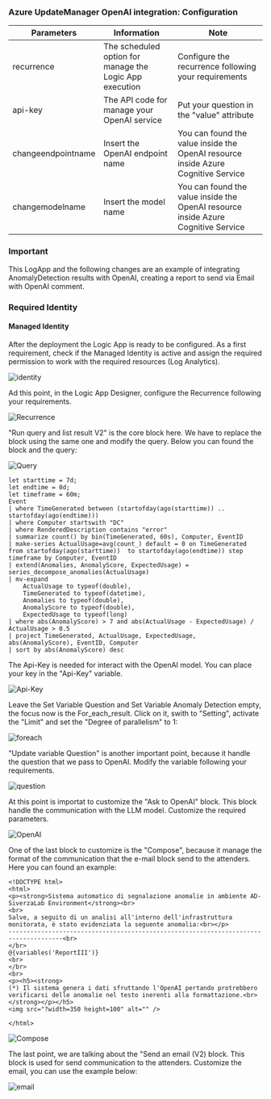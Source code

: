 <h3>Azure UpdateManager OpenAI integration: Configuration</h3>
 
| **Parameters** | **Information** | **Note** |
| ------------- | ------------- | ------------- |
| recurrence | The scheduled option for manage the Logic App execution | Configure the recurrence following your requirements |
| api-key | The API code for manage your OpenAI service | Put your question in the "value" attribute |
| changeendpointname | Insert the OpenAI endpoint name | You can found the value inside the OpenAI resource inside Azure Cognitive Service |
| changemodelname | Insert the model name | You can found the value inside the OpenAI resource inside Azure Cognitive Service |

<h3> Important </h3>
 This LogApp and the following changes are an example of integrating AnomalyDetection results with OpenAI, creating a report to send via Email with OpenAI comment. 

 
<h3>Required Identity</h3>
<h4>Managed Identity</h4>

After the deployment the Logic App is ready to be configured. As a first requirement, check if the Managed Identity is active and assign the required permission to work with the required resources (Log Analytics).


![identity](./images/identitypermission.jpg)

Ad this point, in the Logic App Designer, configure the Recurrence following your requirements.


![Recurrence](./images/recurrence.jpg)


"Run query and list result V2" is the core block here. We have to replace the block using the same one and modify the query. Below you can found the block and the query:


![Query](./images/KQL.jpg)

```KQL
let starttime = 7d; 
let endtime = 0d;
let timeframe = 60m;
Event 
| where TimeGenerated between (startofday(ago(starttime)) .. startofday(ago(endtime))) 
| where Computer startswith "DC"
| where RenderedDescription contains "error" 
| summarize count() by bin(TimeGenerated, 60s), Computer, EventID 
| make-series ActualUsage=avg(count_) default = 0 on TimeGenerated from startofday(ago(starttime)) 	to startofday(ago(endtime)) step timeframe by Computer, EventID 
| extend(Anomalies, AnomalyScore, ExpectedUsage) = series_decompose_anomalies(ActualUsage) 
| mv-expand
    ActualUsage to typeof(double),
    TimeGenerated to typeof(datetime),
    Anomalies to typeof(double),
    AnomalyScore to typeof(double),
    ExpectedUsage to typeof(long)
| where abs(AnomalyScore) > 7 and abs(ActualUsage - ExpectedUsage) / ActualUsage > 0.5 
| project TimeGenerated, ActualUsage, ExpectedUsage, abs(AnomalyScore), EventID, Computer
| sort by abs(AnomalyScore) desc
```


The Api-Key is needed for interact with the OpenAI model. You can place your key in the "Api-Key" variable.


![Api-Key](./images/apikey.jpg)


Leave the Set Variable Question and Set Variable Anomaly Detection empty, the focus now is the For_each_result. Click on it, swith to "Setting", activate the "Limit" and set the "Degree of parallelism" to 1:


![foreach](./images/parallelism.jpg)


"Update variable Question" is another important point, because it handle the question that we pass to OpenAI. Modify the variable following your requirements.


![question](./images/question.jpg)


At this point is importat to customize the "Ask to OpenAI" block. This block handle the communication with the LLM model. Customize the required parameters.


![OpenAI](./images/openai.jpg)


One of the last block to customize is the "Compose", because it manage the format of the communication that the e-mail block send to the attenders. Here you can found an example:

```Compose
<!DOCTYPE html>
<html>
<p><strong>Sistema automatico di segnalazione anomalie in ambiente AD- SiverzaLab Environment</strong><br>
<br>
Salve, a seguito di un analisi all'interno dell'infrastruttura monitorata, è stato evidenziata la seguente anomalia:<br></p>
-------------------------------------------------------------------------------------<br>
</br>
@{variables('ReportIII')}
<br>
</br>
<br>
<p><h5><strong>
(*) Il sistema genera i dati sfruttando l'OpenAI pertando protrebbero verificarsi delle anomalie nel testo inerenti alla formattazione.<br></strong></p></h5>
<img src="?width=350 height=100" alt="" />

</html>
```

![Compose](./images/compose.jpg)


The last point, we are talking about the "Send an email (V2) block. This block is used for send communication to the attenders. Customize the email, you can use the example below:


![email](./images/emailandvariable.jpg)